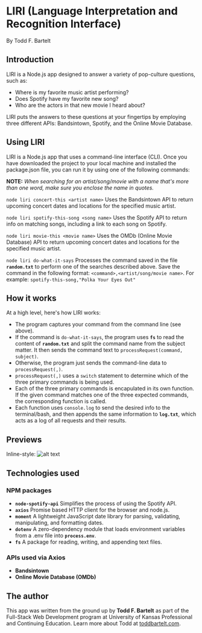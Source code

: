 # LIRI (Language Interpretation and Recognition Interface)
By Todd F. Bartelt

## Introduction

LIRI is a Node.js app designed to answer a variety of pop-culture questions, such as:
- Where is my favorite music artist performing?
- Does Spotify have my favorite new song?
- Who are the actors in that new movie I heard about?

LIRI puts the answers to these questions at your fingertips by employing three different APIs: Bandsintown, Spotify, and the Online Movie Database.

## Using LIRI

LIRI is a Node.js app that uses a command-line interface (CLI). Once you have downloaded the project to your local machine and installed the package.json file, you can run it by using one of the following commands:

**NOTE:** *When searching for an artist/song/movie with a name that's more than one word, make sure you enclose the name in quotes.*

```node liri concert-this <artist name>```
Uses the Bandsintown API to return upcoming concert dates and locations for the specified music artist.

```node liri spotify-this-song <song name>```
Uses the Spotify API to return info on matching songs, including a link to each song on Spotify.

```node liri movie-this <movie name>```
Uses the OMDb (Online Movie Database) API to return upcoming concert dates and locations for the specified music artist.

```node liri do-what-it-says```
Processes the command saved in the file **```random.txt```** to perform one of the searches described above. Save the command in the following format: ```<command>,<artist/song/movie name>```. For example:
```spotify-this-song,"Polka Your Eyes Out"```

## How it works

At a high level, here's how LIRI works:
- The program captures your command from the command line (see above).
- If the command is ```do-what-it-says```, the program uses **```fs```** to read the content of **```random.txt```** and split the command name from the subject matter. It then sends the command text to ```processRequest(command, subject)```.
- Otherwise, the program just sends the command-line data to ```processRequest(,)```.
- ```processRequest(,)``` uses a ```switch``` statement to determine which of the three primary commands is being used.
- Each of the three primary commands is encapulated in its own function. If the given command matches one of the three expected commands, the corresponding function is called.
- Each function uses ```console.log``` to send the desired info to the terminal/bash, and then appends the same information to **```log.txt```**, which acts as a log of all requests and their results.


## Previews

Inline-style: 
![alt text](https://github.com/bartelto/liri-node-app/blob/master/documentation/LIRI%20Preview%201.gif "Logo Title Text 1")


## Technologies used

### NPM packages
- **```node-spotify-api```** Simplifies the process of using the Spotify API.
- **```axios```** Promise based HTTP client for the browser and node.js.
- **```moment```** A lightweight JavaScript date library for parsing, validating, manipulating, and formatting dates.
- **```dotenv```** A zero-dependency module that loads environment variables from a .env file into **```process.env```**. 
- **```fs```** A package for reading, writing, and appending text files.

### APIs used via Axios
- **Bandsintown**
- **Online Movie Database (OMDb)**

## The author

This app was written from the ground up by **Todd F. Bartelt** as part of the Full-Stack Web Development program at University of Kansas Professional and Continuing Education. Learn more about Todd at [toddbartelt.com](http://toddbartelt.com).
